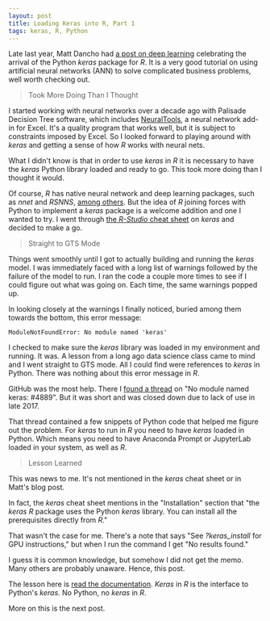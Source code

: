 ```yaml
---
layout: post
title: Loading Keras into R, Part 1
tags: keras, R, Python
---
```


Late last year, Matt Dancho had [a post on deep learning][1] celebrating the arrival of the Python *keras* package for *R*. It is a very good tutorial on using artificial neural networks (ANN) to solve complicated business problems, well worth checking out.

> Took More Doing Than I Thought

I started working with neural networks over a decade ago with Palisade Decision Tree software, which includes [NeuralTools][2], a neural network add-in for Excel. It's a quality program that works well, but it is subject to constraints imposed by Excel. So I looked forward to playing around with *keras* and getting a sense of how *R* works with neural nets.

What I didn't know is that in order to use *keras* in *R* it is necessary to have the *keras* Python library loaded and ready to go. This took more doing than I thought it would.

Of course, *R* has native neural network and deep learning packages, such as *nnet* and *RSNNS*, [among others][3]. But the idea of *R* joining forces with Python to implement a *keras* package is a welcome addition and one I wanted to try. I went through [the *R-Studio* cheat sheet][4] on *keras* and decided to make a go.

> Straight to GTS Mode

Things went smoothly until I got to actually building and running the *keras* model. I was immediately faced with a long list of warnings followed by the failure of the model to run. I ran the code a couple more times to see if I could figure out what was going on. Each time, the same warnings popped up.

In looking closely at the warnings I finally noticed, buried among them towards the bottom, this error message:

`ModuleNotFoundError: No module named 'keras'`

I checked to make sure the *keras* library was loaded in my environment and running. It was. A lesson from a long ago data science class came to mind and I went straight to GTS mode. All I could find were references to *keras* in Python. There was nothing about this error message in *R*.

GitHub was the most help. There I [found a thread][5] on "No module named keras: #4889". But it was short and was closed down due to lack of use in late 2017.

That thread contained a few snippets of Python code that helped me figure out the problem. For *keras* to run in *R* you need to have *keras* loaded in Python. Which means you need to have Anaconda Prompt or JupyterLab loaded in your system, as well as *R*.

> Lesson Learned

This was news to me. It's not mentioned in the *keras* cheat sheet or in Matt's blog post.

In fact, the *keras* cheat sheet mentions in the "Installation" section that "the *keras R* package uses the Python *keras* library. You can install all the prerequisites directly from *R*."

That wasn't the case for me. There's a note that says "See *?keras_install* for GPU instructions," but when I run the command I get "No results found."

I guess it is common knowledge, but somehow I did not get the memo. Many others are probably unaware. Hence, this post.

The lesson here is [read the documentation][6]. *Keras* in *R* is the interface to Python's *keras*. No Python, no *keras* in *R*.

More on this is the next post.

 [1]: http://www.business-science.io/business/2017/11/28/customer_churn_analysis_keras.html
 [2]: http://www.palisade.com/neuraltools/
 [3]: https://cran.r-project.org/web/views/MachineLearning.html
 [4]: https://github.com/rstudio/cheatsheets/raw/master/keras.pdf
 [5]: https://github.com/keras-team/keras/issues/4889
 [6]: https://keras.rstudio.com/
